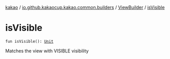 [kakao](../../index.md) / [io.github.kakaocup.kakao.common.builders](../index.md) / [ViewBuilder](index.md) / [isVisible](./is-visible.md)

# isVisible

`fun isVisible(): `[`Unit`](https://kotlinlang.org/api/latest/jvm/stdlib/kotlin/-unit/index.html)

Matches the view with VISIBLE visibility

